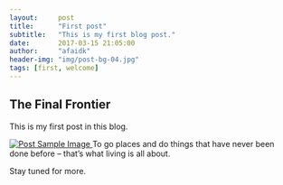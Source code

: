 ```yaml
---
layout:     post
title:      "First post"
subtitle:   "This is my first blog post."
date:       2017-03-15 21:05:00
author:     "afaidk"
header-img: "img/post-bg-04.jpg"
tags: [first, welcome]
---
```


<h2 class="section-heading">The Final Frontier</h2>

<p>This is my first post in this blog.</p>

<a href="#">
    <img src="{{ site.baseurl }}/img/post-sample-image.jpg" alt="Post Sample Image">
</a>
<span class="caption text-muted">To go places and do things that have never been done before – that’s what living is all about.</span>

<p>Stay tuned for more.</p>
